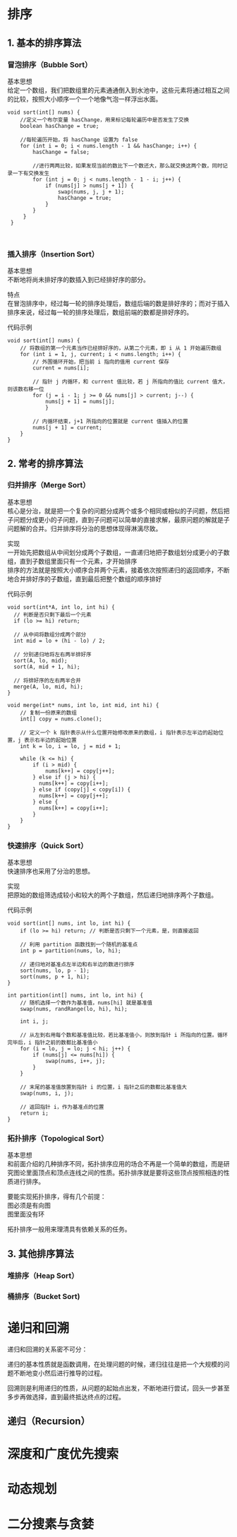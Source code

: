 # 排序
## 1. 基本的排序算法
### 冒泡排序（Bubble Sort）
基本思想  
给定一个数组，我们把数组里的元素通通倒入到水池中，这些元素将通过相互之间的比较，按照大小顺序一个一个地像气泡一样浮出水面。
```
void sort(int[] nums) {
    //定义一个布尔变量 hasChange，用来标记每轮遍历中是否发生了交换
    boolean hasChange = true; 

    //每轮遍历开始，将 hasChange 设置为 false
    for (int i = 0; i < nums.length - 1 && hasChange; i++) {
        hasChange = false;

        //进行两两比较，如果发现当前的数比下一个数还大，那么就交换这两个数，同时记录一下有交换发生
        for (int j = 0; j < nums.length - 1 - i; j++) {
            if (nums[j] > nums[j + 1]) {
                swap(nums, j, j + 1);
                hasChange = true;
            }      
        }
     }
 }

 

```


### 插入排序（Insertion Sort）
基本思想  
不断地将尚未排好序的数插入到已经排好序的部分。

特点  
在冒泡排序中，经过每一轮的排序处理后，数组后端的数是排好序的；而对于插入排序来说，经过每一轮的排序处理后，数组前端的数都是排好序的。

代码示例
```
void sort(int[] nums) {
    // 将数组的第一个元素当作已经排好序的，从第二个元素，即 i 从 1 开始遍历数组
    for (int i = 1, j, current; i < nums.length; i++) {
        // 外围循环开始，把当前 i 指向的值用 current 保存
        current = nums[i];

        // 指针 j 内循环，和 current 值比较，若 j 所指向的值比 current 值大，则该数右移一位
        for (j = i - 1; j >= 0 && nums[j] > current; j--) {
            nums[j + 1] = nums[j];
            }
    
        // 内循环结束，j+1 所指向的位置就是 current 值插入的位置
        nums[j + 1] = current;
    }
}

```

## 2. 常考的排序算法

### 归并排序（Merge Sort）
基本思想  
核心是分治，就是把一个复杂的问题分成两个或多个相同或相似的子问题，然后把子问题分成更小的子问题，直到子问题可以简单的直接求解，最原问题的解就是子问题解的合并。归并排序将分治的思想体现得淋漓尽致。

实现  
一开始先把数组从中间划分成两个子数组，一直递归地把子数组划分成更小的子数组，直到子数组里面只有一个元素，才开始排序  
排序的方法就是按照大小顺序合并两个元素，接着依次按照递归的返回顺序，不断地合并排好序的子数组，直到最后把整个数组的顺序排好  

代码示例
```
void sort(int*A, int lo, int hi) {
  // 判断是否只剩下最后一个元素
  if (lo >= hi) return;
  
  // 从中间将数组分成两个部分
  int mid = lo + (hi - lo) / 2;
  
  // 分别递归地将左右两半排好序
  sort(A, lo, mid);
  sort(A, mid + 1, hi);

  // 将排好序的左右两半合并  
  merge(A, lo, mid, hi);
}

void merge(int* nums, int lo, int mid, int hi) {
    // 复制一份原来的数组
    int[] copy = nums.clone();
  
    // 定义一个 k 指针表示从什么位置开始修改原来的数组，i 指针表示左半边的起始位置，j 表示右半边的起始位置
    int k = lo, i = lo, j = mid + 1;
  
    while (k <= hi) {
        if (i > mid) {
            nums[k++] = copy[j++];
        } else if (j > hi) {
          nums[k++] = copy[i++];
        } else if (copy[j] < copy[i]) {
          nums[k++] = copy[j++];
        } else {
          nums[k++] = copy[i++];
        }
    }
}
```

### 快速排序（Quick Sort）
基本思想  
快速排序也采用了分治的思想。

实现  
把原始的数组筛选成较小和较大的两个子数组，然后递归地排序两个子数组。  

代码示例
```
void sort(int[] nums, int lo, int hi) {
    if (lo >= hi) return; // 判断是否只剩下一个元素，是，则直接返回
    
    // 利用 partition 函数找到一个随机的基准点
    int p = partition(nums, lo, hi);
    
    // 递归地对基准点左半边和右半边的数进行排序
    sort(nums, lo, p - 1);
    sort(nums, p + 1, hi);
}

int partition(int[] nums, int lo, int hi) {
    // 随机选择一个数作为基准值，nums[hi] 就是基准值
    swap(nums, randRange(lo, hi), hi);

    int i, j;

    // 从左到右用每个数和基准值比较，若比基准值小，则放到指针 i 所指向的位置。循环完毕后，i 指针之前的数都比基准值小
    for (i = lo, j = lo; j < hi; j++) {
        if (nums[j] <= nums[hi]) {
            swap(nums, i++, j);
        }
    }

    // 末尾的基准值放置到指针 i 的位置，i 指针之后的数都比基准值大
    swap(nums, i, j);

    // 返回指针 i，作为基准点的位置
    return i;
}

```
### 拓扑排序（Topological Sort）
基本思想  
和前面介绍的几种排序不同，拓扑排序应用的场合不再是一个简单的数组，而是研究图论里面顶点和顶点连线之间的性质。拓扑排序就是要将这些顶点按照相连的性质进行排序。 

要能实现拓扑排序，得有几个前提：  
图必须是有向图  
图里面没有环

 

拓扑排序一般用来理清具有依赖关系的任务。

## 3. 其他排序算法

### 堆排序（Heap Sort）

### 桶排序（Bucket Sort)


# 递归和回溯
递归和回溯的关系密不可分：

递归的基本性质就是函数调用，在处理问题的时候，递归往往是把一个大规模的问题不断地变小然后进行推导的过程。

回溯则是利用递归的性质，从问题的起始点出发，不断地进行尝试，回头一步甚至多步再做选择，直到最终抵达终点的过程。

## 递归（Recursion）



# 深度和广度优先搜索


# 动态规划


# 二分搜素与贪婪